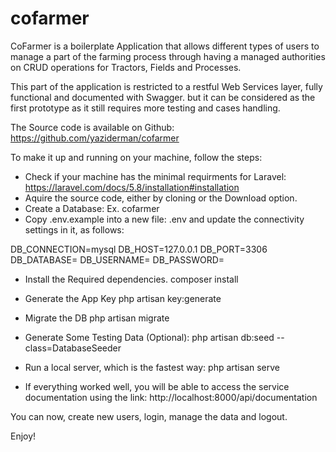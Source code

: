 # cofarmer

CoFarmer is a boilerplate Application that allows different types of users to manage a part of the farming process through having a managed authorities on CRUD operations for Tractors, Fields and Processes.

This part of the application is restricted to a restful Web Services layer, fully functional and documented with Swagger. but it can be considered as the first prototype as it still requires more testing and cases handling.


The Source code is available on Github:  https://github.com/yaziderman/cofarmer


To make it up and running on your machine, follow the steps:

- Check if your machine has the minimal requirments for Laravel: https://laravel.com/docs/5.8/installation#installation
- Aquire the source code, either by cloning or the Download option.
- Create a Database: Ex. cofarmer
- Copy .env.example into a new file: .env and update the connectivity settings in it, as follows:

DB_CONNECTION=mysql
DB_HOST=127.0.0.1
DB_PORT=3306
DB_DATABASE=<Database Name>
DB_USERNAME=<username>
DB_PASSWORD=<password>

- Install the Required dependencies.
composer install

- Generate the App Key
php artisan key:generate 

- Migrate the DB
php artisan migrate


- Generate Some Testing Data (Optional):
php artisan db:seed --class=DatabaseSeeder


- Run a local server, which is the fastest way:
php artisan serve

- If everything worked well, you will be able to access the service documentation using the link:
http://localhost:8000/api/documentation

You can now, create new users, login, manage the data and logout.

Enjoy!
